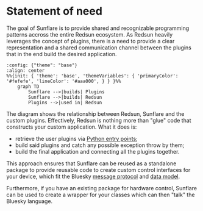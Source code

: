 # Statement of need

The goal of Sunflare is to provide shared and recognizable programming patterns accross the entire Redsun ecosystem.
As Redsun heavily leverages the concept of plugins, there is a need to provide a clear representation and a shared communication channel between the plugins that in the end build the desired application.

```mermaid
:config: {"theme": "base"}
:align: center
%%{init: { 'theme': 'base', 'themeVariables': { 'primaryColor': '#fefefe', 'lineColor': '#aaa000', } } }%%
    graph TD
        Sunflare -->|builds| Plugins
        Sunflare -->|builds| Redsun
        Plugins -->|used in| Redsun
```

The diagram shows the relationship between Redsun, Sunflare and the custom plugins. Effectively, Redsun is nothing more than "glue" code that constructs your custom application. What it does is:

- retrieve the user plugins via [Python entry points];
- build said plugins and catch any possible exception throw by them;
- build the final application and connecting all the plugins together.

This approach ensures that Sunflare can be reused as a standalone package to provide reusable code to create custom control interfaces for your device, which fit the Bluesky [message protocol] and [data model].

Furthermore, if you have an existing package for hardware control, Sunflare can be used to create a wrapper for your classes which can then "talk" the Bluesky language.

[python entry points]: https://packaging.python.org/en/latest/specifications/entry-points/
[message protocol]: https://blueskyproject.io/bluesky/main/msg.html
[data model]: https://blueskyproject.io/event-model/main/explanations/data-model.html
